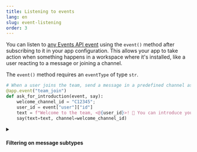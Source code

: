 ```yaml
---
title: Listening to events
lang: en
slug: event-listening
order: 3
---
```


<div class="section-content">

You can listen to [any Events API event](https://api.slack.com/events) using the `event()` method after subscribing to it in your app configuration. This allows your app to take action when something happens in a workspace where it's installed, like a user reacting to a message or joining a channel.

The `event()` method requires an `eventType` of type `str`.

</div>

```python
# When a user joins the team, send a message in a predefined channel asking them to introduce themselves
@app.event("team_join")
def ask_for_introduction(event, say):
    welcome_channel_id = "C12345";
    user_id = event["user"]["id"]
    text = f"Welcome to the team, <@{user_id}>! 🎉 You can introduce yourself in this channel."
    say(text=text, channel=welcome_channel_id)
```

<details class="secondary-wrapper" >
  
<summary class="section-head" markdown="0">
  <h4 class="section-head">Filtering on message subtypes</h4>
</summary>

<div class="secondary-content" markdown="0">
The `message()` listener is equivalent to `event("message")`.

You can filter on subtypes of events by passing in the additional key `subtype`. Common message subtypes like `bot_message` and `message_replied` can be found [on the message event page](https://api.slack.com/events/message#message_subtypes).

</div>

```python
# Matches all messages from bot users
@app.event({
    "type": "message",
    "subtype": "message_changed"
})
def log_message_change(logger, event):
    user, text = event["user"], event["text"]
    logger.info(f"The user {user} changed the message to {text}")
```

</details>
